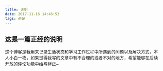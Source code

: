 ```yaml
---
title: 说明
date: 2017-11-16 14:46:53
tags: 杂记
---
```

## 这是一篇正经的说明
这个博客是我用来记录生活状态和学习工作过程中所遇到的问题以及解决方式，本人小白一枚，如果觉得我写的文章中有不合理的或者不对的地方，希望能够在后续开放的评论功能中给与斧正~

